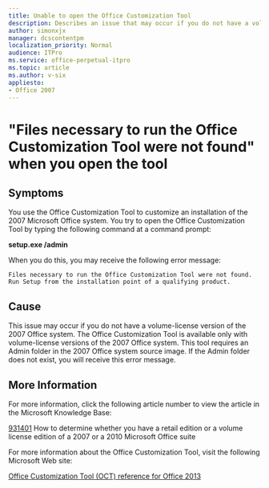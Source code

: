 ```yaml
---
title: Unable to open the Office Customization Tool
description: Describes an issue that may occur if you do not have a volume-license version of the 2007 Office system.
author: simonxjx
manager: dcscontentpm
localization_priority: Normal
audience: ITPro
ms.service: office-perpetual-itpro
ms.topic: article
ms.author: v-six
appliesto:
- Office 2007
---
```


# "Files necessary to run the Office Customization Tool were not found" when you open the tool

## Symptoms

You use the Office Customization Tool to customize an installation of the 2007 Microsoft Office system. You try to open the Office Customization Tool by typing the following command at a command prompt:

**setup.exe /admin**

When you do this, you may receive the following error message:

```asciidoc
Files necessary to run the Office Customization Tool were not found. Run Setup from the installation point of a qualifying product.
```

## Cause

This issue may occur if you do not have a volume-license version of the 2007 Office system. The Office Customization Tool is available only with volume-license versions of the 2007 Office system. This tool requires an Admin folder in the 2007 Office system source image. If the Admin folder does not exist, you will receive this error message.

## More Information

For more information, click the following article number to view the article in the Microsoft Knowledge Base:

[931401](https://support.microsoft.com/help/931401) How to determine whether you have a retail edition or a volume license edition of a 2007 or a 2010 Microsoft Office suite

For more information about the Office Customization Tool, visit the following Microsoft Web site:

[Office Customization Tool (OCT) reference for Office 2013](https://technet.microsoft.com/library/cc179097.aspx)